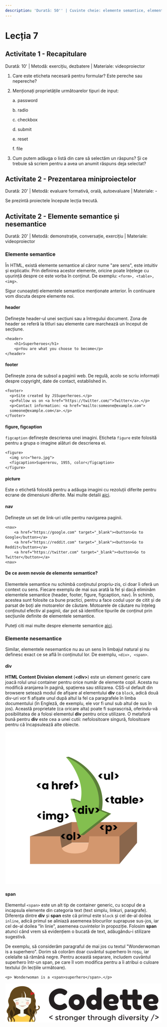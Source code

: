 ```yaml
---
description: 'Durată: 50'' | Cuvinte cheie: elemente semantice, elemente nesemantice'
---
```


# Lecția 7

## Activitate 1 - Recapitulare

Durată: 10' \| Metodă: exercițiu, dezbatere \| Materiale: videoproiector

1. Care este eticheta necesară pentru formular? Este pereche sau nepereche?
2. Menționați proprietățile următoarelor tipuri de input:

   a. password

   b. radio

   c. checkbox

   d. submit

   e. reset

   f. file

3. Cum putem adăuga o listă din care să selectăm un răspuns? Și ce trebuie să scriem pentru a avea un anumit răspuns deja selectat?

## Activitate 2 - Prezentarea miniproiectelor

Durată: 20' \| Metodă: evaluare formativă, orală, autoevaluare \| Materiale: -

Se prezintă proiectele începute lecția trecută.

## Activitate 2 - Elemente semantice și nesemantice

Durată: 20' \| Metodă: demonstrație, conversație, exercițiu \| Materiale: videoproiector

### Elemente semantice

În HTML, există elemente semantice al căror nume "are sens", este intuitiv și explicativ. Prin definirea acestor elemente, oricine poate înțelege cu ușurință despre ce este vorba în conținut. De exemplu: `<form>, <table>, <img>`. 

Sigur cunoașteți elementele semantice menționate anterior. În continuare vom discuta despre elemente noi.

#### header

Definește header-ul unei secțiuni sau a întregului document. Zona de header se referă la titluri sau elemente care marchează un început de secțiune.

```markup
<header>
    <h1>Superheroes</h1>
    <p>You are what you choose to become</p>
</header>
```

#### footer

Definește zona de subsol a paginii web. De regulă, acolo se scriu informații despre copyright, date de contact, established in.

```markup
<footer>
  <p>Site created by JSSuperheroes.</p>
  <p>Follow us on <a href="https://twitter.com/">Twitter</a>.</p>
  <p>Contact information: <a href="mailto:someone@example.com">
  someone@example.com</a>.</p>
</footer>
```

#### figure, figcaption

`figcaption` definește descrierea unei imagini. Eticheta `figure` este folosită pentru a grupa o imagine alături de descrierea ei.

```markup
<figure>
  <img src="hero.jpg">
  <figcaption>Supererou, 1955, color</figcaption>
</figure>
```

#### picture

Este o etichetă folosită pentru a adăuga imagini cu rezoluții diferite pentru ecrane de dimensiuni diferite. Mai multe detalii [aici](https://www.w3schools.com/html/html_images_picture.asp).

#### nav

Definește un set de link-uri utile pentru navigarea paginii.

```markup
<nav>
    <a href="https://google.com" target="_blank"><button>Go to Google</button></a>
    <a href="https://reddit.com" target="_blank"><button>Go to Reddit</button></a>
    <a href="https://twitter.com" target="_blank"><button>Go to Twitter</button></a>
<nav>
```

#### De ce avem nevoie de elemente semantice?

Elementele semantice nu schimbă conținutul propriu-zis, ci doar îi oferă un context cu sens. Fiecare exemplu de mai sus arată la fel și dacă eliminăm elementele semantice \(header, footer, figure, figcaption, nav\). În schimb, acestea sunt folosite ca bune practici, pentru a face codul ușor de citit și de parsat de boți ale motoarelor de căutare. Motoarele de căutare nu înțeleg conținutul efectiv al paginii, dar pot să identifice tipurile de conținut prin secțiunile definite de elementele semantice.

Puteți citi mai multe despre elemente semantice [aici](https://www.w3schools.com/html/html5_semantic_elements.asp).

### Elemente nesemantice

Similar, elementele nesemantice nu au un sens în limbajul natural și nu definesc exact ce se află în conținutul lor. De exemplu, `<div>, <span>`.

#### div

**HTML Content Division element** \(**&lt;div&gt;**\) este un element generic care joacă rolul unui container pentru orice număr de elemente copil. Acesta nu modifică aranjarea în pagină, spațierea sau stilizarea. CSS-ul default din browsere setează modul de afișare al elementului **div** ca `block`, adică două div-uri vor fi afișate unul după altul la fel ca paragrafele în limba documentului \(în Engleză, de exemplu, ele vor fi unul sub altul de sus în jos\). Această proprietate \(ca oricare alta\) poate fi suprascrisă, oferindu-vă posibilitatea de a folosi elementul **div** pentru orice utilizare. O metaforă bună pentru **div** este cea a unei cutii: nefolositoare singură, folositoare pentru că încapsulează alte obiecte.

![](../.gitbook/assets/group-8.png)

#### span

Elementul `<span>` este un alt tip de container generic, cu scopul de a incapsula elemente din categoria text \(text simplu, linkuri, paragrafe\). Diferența dintre **div** și **span** este că primul este `block` și cel de-al doilea `inline`, adică primul se aliniază asemenea blocurilor suprapuse sus-jos, iar cel de-al doilea "în linie", asemenea cuvintelor în propoziție. Folosim **span** atunci când vrem să evidențiem o bucată de text, adăugându-i stilizare sugestivă.

De exemplu, să considerăm paragraful de mai jos cu textul "Wonderwoman is a superhero". Dorim să colorăm doar cuvântul superhero în roșu, iar celelalte să rămână negre. Pentru această separare, includem cuvântul superhero într-un span, pe care îl vom modifica pentru a îi atribui o culoare textului \(în lecțiile următoare\).

```markup
<p> Wonderwoman is a <span>superhero</span>.</p>
```

![](../.gitbook/assets/logos-02.svg)

